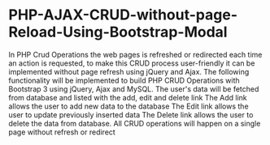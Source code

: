 # PHP-AJAX-CRUD-without-page-Reload-Using-Bootstrap-Modal
In PHP Crud Operations the web pages is refreshed or redirected each time an action is requested, to make this CRUD process user-friendly it can be implemented without page refresh using jQuery and Ajax.
The following functionality will be implemented to build PHP CRUD Operations with Bootstrap 3 using jQuery, Ajax and MySQL.
The user's data will be fetched from database and listed with the add, edit and delete link
The Add link allows the user to add new data to the database
The Edit link allows the user to update previously inserted data
The Delete link allows the user to delete the data from database.
All CRUD operations will happen on a single page without refresh or redirect
